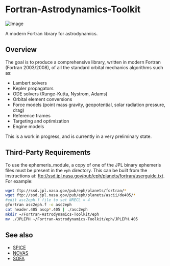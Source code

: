Fortran-Astrodynamics-Toolkit
=============================

![Image](https://raw.githubusercontent.com/jacobwilliams/Fortran-Astrodynamics-Toolkit/master/tests/pork_chop/pork_chop.png)

A modern Fortran library for astrodynamics.

Overview
---------------

The goal is to produce a comprehensive library, written in modern Fortran (Fortran 2003/2008), of all the standard orbital mechanics algorithms such as:

 * Lambert solvers
 * Kepler propagators
 * ODE solvers (Runge-Kutta, Nystrom, Adams)
 * Orbital element conversions
 * Force models (point mass gravity, geopotential, solar radiation pressure, drag)
 * Reference frames
 * Targeting and optimization
 * Engine models

This is a work in progress, and is currently in a very preliminary state.  

Third-Party Requirements
---------------

To use the ephemeris_module, a copy of one of the JPL binary ephemeris files must be present in the ```eph``` directory.  This can be built from the instructions at: ftp://ssd.jpl.nasa.gov/pub/eph/planets/fortran/userguide.txt.  For example:
```bash
wget ftp://ssd.jpl.nasa.gov/pub/eph/planets/fortran/*
wget ftp://ssd.jpl.nasa.gov/pub/eph/planets/ascii/de405/*
#edit asc2eph.f file to set NRECL = 4
gfortran asc2eph.f -o asc2eph
cat header.405 ascp*.405 | ./asc2eph
mkdir ~/Fortran-Astrodynamics-Toolkit/eph
mv ./JPLEPH ~/Fortran-Astrodynamics-Toolkit/eph/JPLEPH.405
```

See also
---------------
 * [SPICE](http://naif.jpl.nasa.gov/naif/toolkit.html)
 * [NOVAS](http://aa.usno.navy.mil/software/novas/novas_info.php)
 * [SOFA](http://www.iausofa.org)
